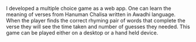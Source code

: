 I developed a multiple choice game as a web app. One can learn the meaning of verses from Hanuman Chalisa written in Awadhi language. When the player finds the correct rhyming pair of words  that complete the verse they will see the time taken and number of guesses they needed.  This game can be played either on a desktop or a hand held device.
